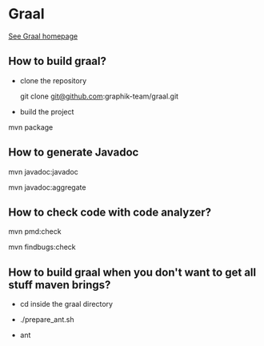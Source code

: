 # Graal

[See Graal homepage](https://graphik-team.github.io/graal)

## How to build graal? ##

* clone the repository

  git clone git@github.com:graphik-team/graal.git

* build the project

mvn package


## How to generate Javadoc ##

mvn javadoc:javadoc

mvn javadoc:aggregate


## How to check code with code analyzer? ##

mvn pmd:check

mvn findbugs:check


## How to build graal when you don't want to get all stuff maven brings?

* cd inside the graal directory

* ./prepare_ant.sh

* ant

